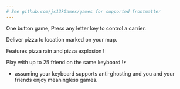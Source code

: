 ```yaml
---
# See github.com/js13kGames/games for supported frontmatter
---
```

One button game,
Press any letter key to control a carrier.

Deliver pizza to location marked on your map.

Features pizza rain and pizza explosion !

Play with up to 25 friend on the same keyboard !*


* assuming your keyboard supports anti-ghosting and you and your friends enjoy meaningless games.